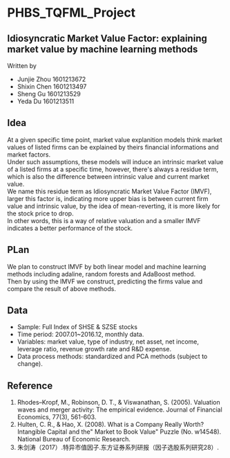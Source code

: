 # PHBS_TQFML_Project

## Idiosyncratic Market Value Factor: explaining market value by machine learning methods
Written by <br> 
* Junjie Zhou 1601213672<br> 
* Shixin Chen 1601213497<br> 
* Sheng Gu 1601213529<br> 
* Yeda Du 1601213511<br> 

## Idea
At a given specific time point, market value explanition models think market values of listed firms can be explained by theirs financial informations and market factors.<br>
Under such assumptions, these models will induce an intrinsic market value of a listed firms at a specific time, however, there's always a residue term, which is also the difference between intrinsic value and current market value.<br>
We name this residue term as Idiosyncratic Market Value Factor (IMVF), larger this factor is, indicating more upper bias is between current firm value and intrinsic value, by the idea of mean-reverting, it is more likely for the stock price to drop.<br>
In other words, this is a way of relative valuation and a smaller IMVF indicates a better performance of the stock.<br>

## PLan
We plan to construct IMVF by both linear model and machine learning methods including adaline, random forests and AdaBoost method.<br>
Then by using the IMVF we construct, predicting the firms value and compare the result of above methods.

## Data
* Sample: Full Index of SHSE & SZSE stocks <br>
* Time period: 2007.01~2016.12, monthly data.<br>
* Variables: market value, type of industry, net asset, net income, leverage ratio, revenue growth rate and R&D expense.<br>
* Data process methods: standardized and PCA methods (subject to change).<br>

## Reference
1. Rhodes–Kropf, M., Robinson, D. T., & Viswanathan, S. (2005). Valuation waves and merger activity: The empirical evidence. Journal of Financial Economics, 77(3), 561-603.<br>
2. Hulten, C. R., & Hao, X. (2008). What is a Company Really Worth? Intangible Capital and the" Market to Book Value" Puzzle (No. w14548). National Bureau of Economic Research.<br>
3. 朱剑涛（2017）.特异市值因子.东方证券系列研报（因子选股系列研究28）.<br>
